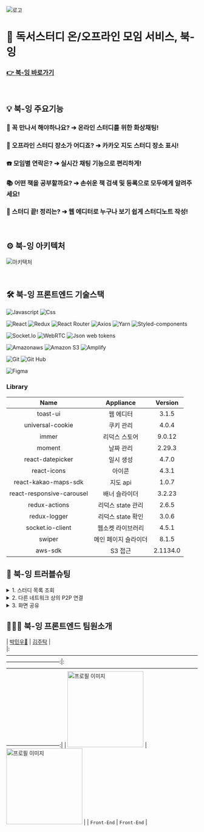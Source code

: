 ![로고](https://user-images.githubusercontent.com/79398383/171569945-46bfed25-cd98-47b4-82ca-e894839282f2.png)

# 📖 독서스터디 온/오프라인 모임 서비스, 북-잉

### [👉 북-잉 바로가기](https://book-ing.co.kr)

<br>

## 💡 북-잉 주요기능

### 🥺 꼭 만나서 해야하나요? ➔ 온라인 스터디를 위한 화상채팅!

### 🧐 오프라인 스터디 장소가 어디죠? ➔ 카카오 지도 스터디 장소 표시!

### ☎️ 모임별 연락은? ➔ 실시간 채팅 기능으로 편리하게!

### 📚 어떤 책을 공부할까요? ➔ 손쉬운 책 검색 및 등록으로 모두에게 알려주세요!

### 📝 스터디 끝! 정리는? ➔ 웹 에디터로 누구나 보기 쉽게 스터디노트 작성!

<br>

## ⚙️ 북-잉 아키텍처

![아키텍처](https://blog.kakaocdn.net/dn/1yDmG/btrDOSWYdv4/zwJdDEWrGSaOf9mYRBnKZ0/img.png)

<br>

## 🛠 북-잉 프론트엔드 기술스택

![Javascript](https://img.shields.io/badge/javascript-F7DF1E?style=for-the-badge&logo=javascript&logoColor=black)
![Css](https://img.shields.io/badge/css-1572B6?style=for-the-badge&logo=css3&logoColor=white)

![React](https://img.shields.io/badge/react-61DAFB?style=for-the-badge&logo=react&logoColor=black)
![Redux](https://img.shields.io/badge/redux-764ABC?style=for-the-badge&logo=redux&logoColor=white)
![React Router](https://img.shields.io/badge/react%20router-CA4245?style=for-the-badge&logo=react%20router&logoColor=black)
![Axios](https://img.shields.io/badge/axios-00AF9C?style=for-the-badge&logo=axios&logoColor=black)
![Yarn](https://img.shields.io/badge/yarn-2C8EBB?style=for-the-badge&logo=yarn&logoColor=black)
![Styled-components](https://img.shields.io/badge/styled%20components-DB7093?style=for-the-badge&logo=styled%20components&logoColor=black)

![Socket.Io](https://img.shields.io/badge/socket.io-010101?style=for-the-badge&logo=socket.io&logoColor=white)
![WebRTC](https://img.shields.io/badge/webrtc-E03C31?style=for-the-badge&logo=webrtc&logoColor=white)
![Json web tokens](https://img.shields.io/badge/json%20web%20tokens-000000?style=for-the-badge&logo=json%20web%20tokens&logoColor=white)

![Amazonaws](https://img.shields.io/badge/amazonaws-232F3E?style=for-the-badge&logo=amazonaws&logoColor=white)
![Amazon S3](https://img.shields.io/badge/amazon%20s3-569A31?style=for-the-badge&logo=amazon%20s3&logoColor=white)
![Amplify](https://img.shields.io/badge/-aws%20amplify-FF9900?style=for-the-badge&logo=aws%20amplify&logoColor=white)

![Git](https://img.shields.io/badge/git-333333?style=for-the-badge&logo=git&logoColor=white)
![Git Hub](https://img.shields.io/badge/github-181717?style=for-the-badge&logo=github&logoColor=white)

![Figma](https://img.shields.io/badge/figma-%23F24E1E.svg?style=for-the-badge&logo=figma&logoColor=white)

### Library

|           Name            |      Appliance       | Version  |
| :-----------------------: | :------------------: | :------: |
|         toast-ui          |      웹 에디터       |  3.1.5   |
|     universal-cookie      |      쿠키 관리       |  4.0.4   |
|           immer           |    리덕스 스토어     |  9.0.12  |
|          moment           |      날짜 관리       |  2.29.3  |
|     react-datepicker      |      일시 생성       |  4.7.0   |
|        react-icons        |        아이콘        |  4.3.1   |
|   react-kakao-maps-sdk    |       지도 api       |  1.0.7   |
| react-responsive-carousel |    배너 슬라이더     |  3.2.23  |
|       redux-actions       |  리덕스 state 관리   |  2.6.5   |
|       redux-logger        |  리덕스 state 확인   |  3.0.6   |
|     socket.io-client      |  웹소켓 라이브러리   |  4.5.1   |
|          swiper           | 메인 페이지 슬라이더 |  8.1.5   |
|          aws-sdk          |       S3 접근        | 2.1134.0 |

## 🎯 북-잉 트러블슈팅

<details>
<summary>1. 스터디 목록 조회</summary>
<div markdown="1">
<br>

저희 서비스 내 모임페이지에서 스터디 목록을 조회할 때, 서버에서 응답하는 속도가 스터디 개수에 비례하여 느려지는 현상을 발견하였습니다.<br>
확인해보니, 스터디 목록 조회 시, 카카오 지도에 위치를 표시하기 위한 좌표정보가 필요하여 스터디 생성 시 DB에 저장했던 주소정보를 구글 API를 통해 위도와 경도로 바꿔주는 과정을 거침에 따라 시간이 오래 걸리는
것을 확인하였습니다.<br>
해당 문제를 해결하기위해 스터디 컬렉션 내 위도와 경도 도큐먼트를 추가하고, 스터디 생성 시 입력받은 주소정보를 즉시 좌표정보로 변환하여 위도와 경도 도큐먼트에 값을 삽입하였습니다.<br>
이에 수정 전 10개 스터디를 조회하는데 있어 걸렸던 평균시간 2.5초에서 수정 후 0.5초 이내로 속도개선이 된 것을 확인할 수 있었습니다.<br>

</div>
</details>

<details>
<summary>2. 다른 네트워크 상의 P2P 연결</summary>
<div markdown="1">
<br>

WebRTC를 이용하여 1:N P2P 연결을 시도하던 중 테스트 단계에서 STUN서버를 이용하여 동일한 네트워크 내에 있는 사용자 간 연결은 성공했으나, 다른 네트워크 상에 있는 사용자와는 연결되지 않는 현상이
있었습니다.<br>
해당 문제에 대해 확인해보니, NAT에 막혀 각 피어 간 시그널링 불가능으로 인해 장치 정보를 불러오지 못했습니다. 기본적으로 P2P 연결 시 최적의 ICE를 찾으며 다른 클라이언트에게 갈 수 있는 최적의 네트워크를
찾는 것이 맞으나, STUN 서버를 거쳐도 NAT 뒤에 어떤 IP정보가 있는지 알 수 없는 상황이 있는 것이 원인이었습니다.<br>
따라서 해당 문제를 해결하기 위해 NAT 환경에서 릴레이하여 통신할 수 있는 TURN 서버를 자체적으로 구축하여 해당 문제를 해결하였습니다.<br>
TURN 서버는 인터넷 망에 위치하고 각 피어들이 사설망 안에서 통신하는데, 이 때 각 피어가 직접 통신하는 것이 아니라 릴레이 역할을 하는 TURN 서버를 통해 경유하여 다른 네트워크 사용자들끼리 연결가능 할 수
있다는 것을 알았습니다.<br>

</div>
</details>

<details>
<summary>3. 화면 공유</summary>
<div markdown="1">
<br>

WebRTC를 이용하여 화면공유 기능을 구현하던 중, 화면공유 스트림이 피어끼리 연결되지 못해 화면이 공유되지 않는 문제가 발생하였습니다.<br>
이 문제를 확인하기 위해 화면 스트림에 또 다른 소켓 아이디를 부여하여 시그널링 서버에서 Offer, Answer, Icecandidate를 주고 받으며, P2P 연결에 성공하였습니다. 하지만 화면공유 시, 각
피어의 트랙이 일정하지 않은 형태로 중복되어 여러개의 비디오와 음성이 출력되어 렌더링되는 문제가 발생하였습니다.<br>
해당 문제를 해결하기 위해 브레인 스토밍 하던 중, 최종 발표 준비까지의 시간이 여유치 않아, 최종 발표 이후 기능을 추가하기로 했습니다.<br>

</div>
</details>

## 👨‍👨‍👦‍ 북-잉 프론트엔드 팀원소개

| [박민우🔰](https://github.com/MinwooPark93) | [김주탁](https://github.com/Taak-e) |  
|:——————————————————————————————————————————————:|:——————————————————————————————————————————————:|
| <img src="https://avatars.githubusercontent.com/u/79454069?v=4" alt="프로필 이미지" width="200px"/> | <img src="https://avatars.githubusercontent.com/u/83898103?v=4" alt="프로필 이미지" width="200px"/> |
| `Front-End` | `Front-End` |

